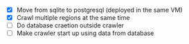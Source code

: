- [X] Move from sqlite to postgresql (deployed in the same VM)
- [X] Crawl multiple regions at the same time
- [ ] Do database craetion outside crawler
- [ ] Make crawler start up using data from database